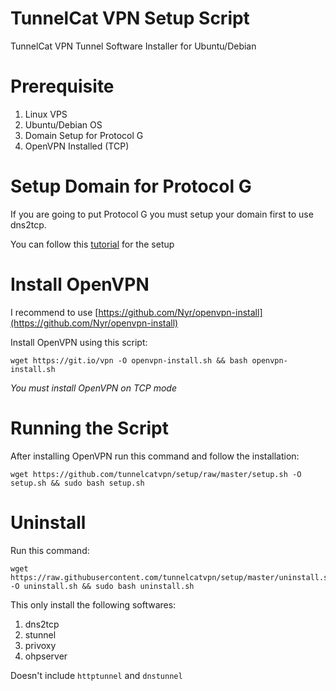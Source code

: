 # TunnelCat VPN Setup Script
TunnelCat VPN Tunnel Software Installer for Ubuntu/Debian

# Prerequisite
1. Linux VPS
2. Ubuntu/Debian OS
3. Domain Setup for Protocol G
4. OpenVPN Installed (TCP)

# Setup Domain for Protocol G
If you are going to put Protocol G you must setup your domain first to use dns2tcp.

You can follow this [tutorial](https://docs.tcat.me/server/slowdns#setup-ns-records-with-cloudflare) for the setup

# Install OpenVPN
I recommend to use [https://github.com/Nyr/openvpn-install](https://github.com/Nyr/openvpn-install)

Install OpenVPN using this script:
```
wget https://git.io/vpn -O openvpn-install.sh && bash openvpn-install.sh
```

*You must install OpenVPN on TCP mode*

# Running the Script
After installing OpenVPN run this command and follow the installation:
```
wget https://github.com/tunnelcatvpn/setup/raw/master/setup.sh -O setup.sh && sudo bash setup.sh
```

# Uninstall
Run this command:
```
wget https://raw.githubusercontent.com/tunnelcatvpn/setup/master/uninstall.sh -O uninstall.sh && sudo bash uninstall.sh
```

This only install the following softwares:
1. dns2tcp
2. stunnel
3. privoxy
4. ohpserver

Doesn't include `httptunnel` and `dnstunnel`
